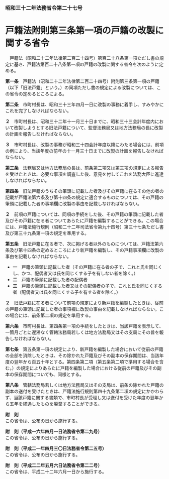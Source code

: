 ### 昭和三十二年法務省令第二十七号  
# 戸籍法附則第三条第一項の戸籍の改製に関する省令  
　戸籍法（昭和二十二年法律第二百二十四号）第百二十八条第一項ただし書の規定に基き、戸籍法第百二十八条第一項の戸籍の改製に関する省令を次のように定める。  
  
**第一条**　戸籍法（昭和二十二年法律第二百二十四号）附則第三条第一項の戸籍（以下「旧法戸籍」という。）の同項ただし書の規定による改製については、この省令の定めるところによる。  
  
**第二条**　市町村長は、昭和三十三年四月一日に改製の事務に着手し、すみやかにこれを完了しなければならない。  
  
**２**　市町村長は、昭和三十二年十一月三十日までに、昭和三十三会計年度内において改製しようとする旧法戸籍について、監督法務局又は地方法務局の長に改製の計画を報告しなければならない。  
  
**３**　市町村長は、改製の事務が昭和三十四会計年度以降にわたる場合には、前項の例により、当該年度の前年の十一月三十日までに改製の計画を報告しなければならない。  
  
**第三条**　法務局又は地方法務局の長は、前条第二項又は第三項の規定による報告を受けたときは、必要な事項を調査した後、意見を付してこれを法務大臣に進達しなければならない。  
  
**第四条**　旧法戸籍のうちその筆頭に記載した者及びその戸籍に在るその他の者の記載が戸籍法第六条及び第十四条の規定に適合するものについては、その戸籍の筆頭に記載した者の事項欄に改製の事由を記載しなければならない。  
  
**２**　前項の戸籍については、同項の手続をした後、その戸籍の筆頭に記載した者及びその戸籍に在る者についてあらたに戸籍を編製することができる。この場合には、戸籍法施行規則（昭和二十二年司法省令第九十四号）第三十七条ただし書及び第三十九条第一項の規定を準用する。  
  
**第五条**　旧法戸籍に在る者で、次に掲げる者以外のものについては、戸籍法第六条及び第十四条の定めるところにより新戸籍を編製し、その戸籍事項欄に改製の事由を記載しなければならない。  
* **一**　戸籍の筆頭に記載した者（その戸籍に在る者の子で、これと氏を同じくし、かつ、配偶者又は氏を同じくする子を有しない者を除く。）  
* **二**　戸籍の筆頭に記載した者の配偶者  
* **三**　戸籍の筆頭に記載した者又はその配偶者の子で、これと氏を同じくする者（配偶者又は氏を同じくする子を有する者を除く。）  
  
**２**　旧法戸籍に在る者について前項の規定により新戸籍を編製したときは、従前の戸籍の筆頭に記載した者の事項欄に改製の事由を記載しなければならない。この場合には、前条第二項の規定を準用する。  
  
**第六条**　市町村長は、第四条第一項の手続をしたときは、当該戸籍を表示して、一箇月ごとに遅滞なく管轄法務局若しくは地方法務局又はその支局にその旨を報告しなければならない。  
  
**第七条**　第五条第一項の規定により、新戸籍を編製した場合において従前の戸籍の全部を消除したときは、その除かれた戸籍及びその副本の保存期間は、当該年度の翌年から百五十年とする。第四条第二項（第五条第二項で準用する場合を含む。）の規定によりあらたに戸籍を編製した場合における従前の戸籍及びその副本の保存期間についても、同様とする。  
  
**第八条**　管轄法務局若しくは地方法務局又はその支局は、前条の除かれた戸籍の副本の送付を受けたときは、戸籍法施行規則第四十九条第二項の規定にかかわらず、当該戸籍に関する書類で、市町村長が受理し又は送付を受けた年度の翌年から五年を経過したものを廃棄することができる。  
  
**附　則**  
この省令は、公布の日から施行する。  
  
**附　則（平成一六年四月一日法務省令第二九号）**  
この省令は、公布の日から施行する。  
  
**附　則（平成二一年四月三〇日法務省令第二五号）**  
この省令は、公布の日から施行する。  
  
**附　則（平成二二年五月六日法務省令第二二号）**  
この省令は、平成二十二年六月一日から施行する。  
  
